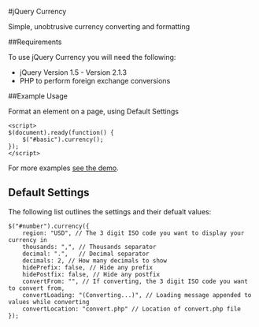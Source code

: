 #jQuery Currency

Simple, unobtrusive currency converting and formatting

##Requirements

To use jQuery Currency you will need the following:

* jQuery Version 1.5 - Version 2.1.3
* PHP to perform foreign exchange conversions

##Example Usage

Format an element on a page, using Default Settings

    <script>
    $(document).ready(function() {
        $("#basic").currency(); 
    });
    </script>
    
For more examples [see the demo](http://coderspress.com/github/demos/jquery-currency/demo/index.html).
    
## Default Settings

The following list outlines the settings and their defualt values:

    $("#number").currency({
        region: "USD", // The 3 digit ISO code you want to display your currency in
        thousands: ",", // Thousands separator
        decimal: ".",   // Decimal separator
        decimals: 2, // How many decimals to show
        hidePrefix: false, // Hide any prefix
        hidePostfix: false, // Hide any postfix
        convertFrom: "", // If converting, the 3 digit ISO code you want to convert from,
        convertLoading: "(Converting...)", // Loading message appended to values while converting
        convertLocation: "convert.php" // Location of convert.php file
    });

